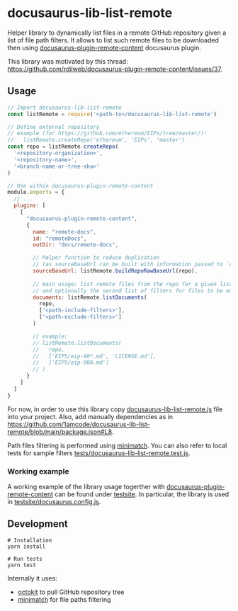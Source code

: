 # docusaurus-lib-list-remote

Helper library to dynamically list files in a remote GitHub repository given a list of file path filters.
It allows to list such remote files to be downloaded then using [docusaurus-plugin-remote-content](https://github.com/rdilweb/docusaurus-plugin-remote-content) docusaurus plugin.

This library was motivated by this thread: https://github.com/rdilweb/docusaurus-plugin-remote-content/issues/37.

## Usage

```javascript
// Import docusaurus-lib-list-remote
const listRemote = require('<path-to>/docusaurus-lib-list-remote')

// Define external repository
// example (for https://github.com/ethereum/EIPs/tree/master/):
//   listRemote.createRepo('ethereum', 'EIPs', 'master')
const repo = listRemote.createRepo(
  '<repository-organization>', 
  '<repository-name>', 
  '<branch-name-or-tree-sha>'
)

// Use within docusaurus-plugin-remote-content
module.exports = {
  // ...
  plugins: [
    [
      "docusaurus-plugin-remote-content",
      {
        name: "remote-docs",
        id: "remoteDocs",
        outDir: "docs/remote-docs",

        // helper function to reduce duplication
        // (as sourceBaseUrl can be built with information passed to `repo`)
        sourceBaseUrl: listRemote.buildRepoRawBaseUrl(repo),
        
        // main usage: list remote files from the repo for a given list of path filters
        // and optionally the second list of filters for files to be excluded
        documents: listRemote.listDocuments(
          repo, 
          ['<path-include-filters>'],
          ['<path-exclude-filters>']
        )

        // example:
        // listRemote.listDocuments(
        //   repo, 
        //   ['EIPS/eip-90*.md', 'LICENSE.md'], 
        //   ['EIPS/eip-908.md']
        // )
      }
    ]
  ]
}
```

For now, in order to use this library copy [docusaurus-lib-list-remote.js](docusaurus-lib-list-remote.js) file into your project.
Also, add manually dependencies as in https://github.com/1amcode/docusaurus-lib-list-remote/blob/main/package.json#L8.

Path files filtering is performed using [minimatch](https://www.npmjs.com/package/minimatch).
You can also refer to local tests for sample filters [tests/docusaurus-lib-list-remote.test.js](https://github.com/1amcode/docusaurus-lib-list-remote/blob/50f50ed38876555d360d01bd86a31df55af8fad4/tests/docusaurus-lib-list-remote.test.js#L83).


### Working example

A working example of the library usage togerther with [docusaurus-plugin-remote-content](https://github.com/rdilweb/docusaurus-plugin-remote-content) can be found under [testsite](testsite/). In particular, the library is used in [testsite/docusaurus.config.js](testsite/docusaurus.config.js).

## Development

```
# Installation
yarn install

# Run tests
yarn test
```

Internally it uses:
- [octokit](https://www.npmjs.com/package/octokit) to pull GitHub repository tree
- [minimatch](https://www.npmjs.com/package/minimatch) for file paths filtering
